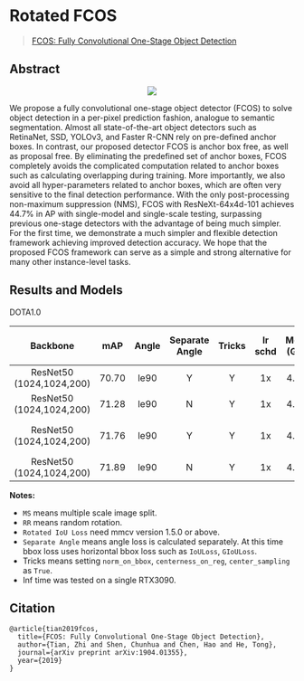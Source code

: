 # Rotated FCOS

> [FCOS: Fully Convolutional One-Stage Object Detection](https://arxiv.org/abs/1904.01355)

<!-- [ALGORITHM] -->

## Abstract

<div align=center>
<img src="https://user-images.githubusercontent.com/40661020/143882011-45b234bc-d04b-4bbe-a822-94bec057ac86.png"/>
</div>

We propose a fully convolutional one-stage object detector (FCOS) to solve object detection in a per-pixel prediction
fashion, analogue to semantic segmentation. Almost all state-of-the-art object detectors such as RetinaNet, SSD, YOLOv3,
and Faster R-CNN rely on pre-defined anchor boxes. In contrast, our proposed detector FCOS is anchor box free, as well
as proposal free. By eliminating the predefined set of anchor boxes, FCOS completely avoids the complicated computation
related to anchor boxes such as calculating overlapping during training. More importantly, we also avoid all
hyper-parameters related to anchor boxes, which are often very sensitive to the final detection performance. With the
only post-processing non-maximum suppression (NMS), FCOS with ResNeXt-64x4d-101 achieves 44.7% in AP with single-model
and single-scale testing, surpassing previous one-stage detectors with the advantage of being much simpler. For the
first time, we demonstrate a much simpler and flexible detection framework achieving improved detection accuracy. We
hope that the proposed FCOS framework can serve as a simple and strong alternative for many other instance-level tasks.

## Results and Models

DOTA1.0

|         Backbone         |  mAP  | Angle | Separate Angle | Tricks | lr schd | Mem (GB) | Inf Time (fps) | Aug | Batch Size |                                                     Configs                                                     |                                                                                                                                                                                   Download                                                                                                                                                                                   |
| :----------------------: | :---: | :---: | :------------: | :----: | :-----: | :------: | :------------: | :-: | :--------: | :-------------------------------------------------------------------------------------------------------------: | :--------------------------------------------------------------------------------------------------------------------------------------------------------------------------------------------------------------------------------------------------------------------------------------------------------------------------------------------------------------------------: |
| ResNet50 (1024,1024,200) | 70.70 | le90  |       Y        |   Y    |   1x    |   4.18   |      26.4      |  -  |     2      |              [rotated-fcos-hbox-le90_r50_fpn_1x_dota](rotated-fcos-hbox-le90_r50_fpn_1x_dota.py)              |       [model](https://download.openmmlab.com/mmrotate/v0.1.0/rotated_fcos/rotated_fcos_sep_angle_r50_fpn_1x_dota_le90/rotated_fcos_sep_angle_r50_fpn_1x_dota_le90-0be71a0c.pth) \| [log](https://download.openmmlab.com/mmrotate/v0.1.0/rotated_fcos/rotated_fcos_sep_angle_r50_fpn_1x_dota_le90/rotated_fcos_sep_angle_r50_fpn_1x_dota_le90_20220409_023250.log.json)       |
| ResNet50 (1024,1024,200) | 71.28 | le90  |       N        |   Y    |   1x    |   4.18   |      25.9      |  -  |     2      |                   [rotated-fcos-le90_r50_fpn_1x_dota](rotated-fcos-le90_r50_fpn_1x_dota.py)                   |                           [model](https://download.openmmlab.com/mmrotate/v0.1.0/rotated_fcos/rotated_fcos_r50_fpn_1x_dota_le90/rotated_fcos_r50_fpn_1x_dota_le90-d87568ed.pth) \| [log](https://download.openmmlab.com/mmrotate/v0.1.0/rotated_fcos/rotated_fcos_r50_fpn_1x_dota_le90/rotated_fcos_r50_fpn_1x_dota_le90_20220413_163526.log.json)                           |
| ResNet50 (1024,1024,200) | 71.76 | le90  |       Y        |   Y    |   1x    |   4.23   |      25.7      |  -  |     2      | [rotated-fcos-hbox-le90_r50_fpn_csl-gaussian_1x_dota](rotated-fcos-hbox-le90_r50_fpn_csl-gaussian_1x_dota.py) | [model](https://download.openmmlab.com/mmrotate/v0.1.0/rotated_fcos/rotated_fcos_csl_gaussian_r50_fpn_1x_dota_le90/rotated_fcos_csl_gaussian_r50_fpn_1x_dota_le90-4e044ad2.pth) \| [log](https://download.openmmlab.com/mmrotate/v0.1.0/rotated_fcos/rotated_fcos_csl_gaussian_r50_fpn_1x_dota_le90/rotated_fcos_csl_gaussian_r50_fpn_1x_dota_le90_20220409_080616.log.json) |
| ResNet50 (1024,1024,200) | 71.89 | le90  |       N        |   Y    |   1x    |   4.18   |      26.2      |  -  |     2      |               [rotated-fcos-le90_r50_fpn_kld_1x_dota](rotated-fcos-le90_r50_fpn_kld_1x_dota.py)               |                   [model](https://download.openmmlab.com/mmrotate/v0.1.0/rotated_fcos/rotated_fcos_kld_r50_fpn_1x_dota_le90/rotated_fcos_kld_r50_fpn_1x_dota_le90-ecafdb2b.pth) \| [log](https://download.openmmlab.com/mmrotate/v0.1.0/rotated_fcos/rotated_fcos_kld_r50_fpn_1x_dota_le90/rotated_fcos_kld_r50_fpn_1x_dota_le90_20220409_202939.log.json)                   |

**Notes:**

- `MS` means multiple scale image split.
- `RR` means random rotation.
- `Rotated IoU Loss` need mmcv version 1.5.0 or above.
- `Separate Angle` means angle loss is calculated separately.
  At this time bbox loss uses horizontal bbox loss such as `IoULoss`, `GIoULoss`.
- Tricks means setting `norm_on_bbox`, `centerness_on_reg`, `center_sampling` as `True`.
- Inf time was tested on a single RTX3090.

## Citation

```
@article{tian2019fcos,
  title={FCOS: Fully Convolutional One-Stage Object Detection},
  author={Tian, Zhi and Shen, Chunhua and Chen, Hao and He, Tong},
  journal={arXiv preprint arXiv:1904.01355},
  year={2019}
}
```
